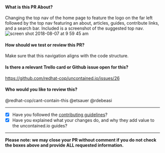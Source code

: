 #### What is this PR About?

Changing the top nav of the home page to feature the logo on the far left followed by the top nav featuring an about, articles, guides, contribute links, and a search bar. Included is a screenshot of the suggested top nav.
![screen shot 2018-08-07 at 9 59 45 am](https://user-images.githubusercontent.com/20227374/43781674-77f0b5be-9a2b-11e8-9485-433e18479dee.png)



#### How should we test or review this PR?

Make sure that this navigation aligns with the code structure.


#### Is there a relevant Trello card or Github issue open for this?

https://github.com/redhat-cop/uncontained.io/issues/26

#### Who would you like to review this?
@redhat-cop/cant-contain-this
@etsauer
@rdebeasi

-----

- [x] Have you followed the [contributing guidelines](https://github.com/redhat-cop/uncontained.io/blob/master/CONTRIBUTING.md)?
- [x] Have you explained what your changes do, and why they add value to the uncontained.io guides?

-----

**Please note: we may close your PR without comment if you do not check the boxes above and provide ALL requested information.**

